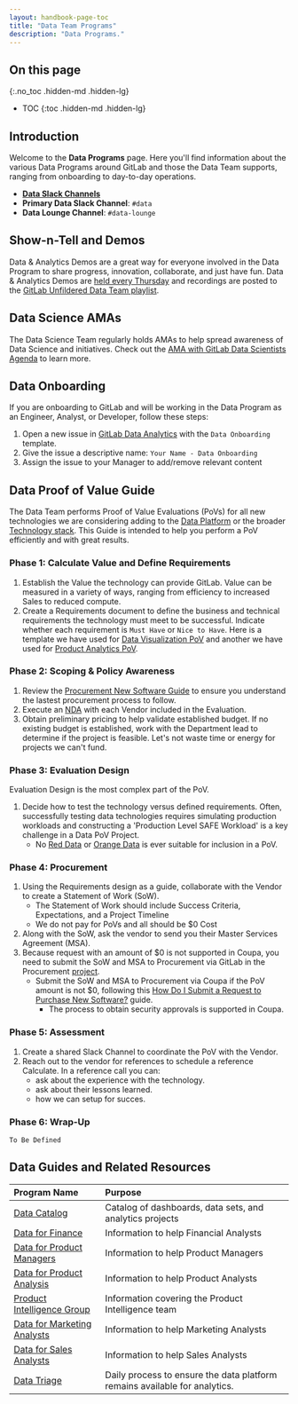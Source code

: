 ```yaml
---
layout: handbook-page-toc
title: "Data Team Programs"
description: "Data Programs."
---
```


## On this page
{:.no_toc .hidden-md .hidden-lg}

- TOC
{:toc .hidden-md .hidden-lg}

<link rel="stylesheet" type="text/css" href="/stylesheets/biztech.css" />

## <i id="biz-tech-icons" class="far fa-paper-plane"></i>Introduction

Welcome to the **Data Programs** page. Here you'll find information about the various Data Programs around GitLab and those the Data Team supports, ranging from onboarding to day-to-day operations.

- **[Data Slack Channels](/handbook/business-technology/data-team/#data-slack-channels)**
- **Primary Data Slack Channel**: `#data`
- **Data Lounge Channel**: `#data-lounge`

## <i class="far fa-newspaper" id="biz-tech-icons"></i> Show-n-Tell and Demos

Data & Analytics Demos are a great way for everyone involved in the Data Program to share progress, innovation, collaborate, and just have fun. Data & Analytics Demos are [held every Thursday](https://calendar.google.com/event?action=TEMPLATE&tmeid=Z2Zibm5rbWZvamptajYwOGs4dWI2ODk0c2tfMjAyMTA5MTZUMTUwMDAwWiBnaXRsYWIuY29tX2Q3ZGw0NTdmcnI4cDU4cG4zazYzZWJ1bzhvQGc&tmsrc=gitlab.com_d7dl457frr8p58pn3k63ebuo8o%40group.calendar.google.com&scp=ALL) and recordings are posted to the [GitLab Unfildered Data Team playlist](https://www.youtube.com/playlist?list=PL05JrBw4t0KrRVTZY33WEHv8SjlA_-keI). 

## <i class="far fa-newspaper" id="biz-tech-icons"></i> Data Science AMAs

The Data Science Team regularly holds AMAs to help spread awareness of Data Science and initiatives. Check out the [AMA with GitLab Data Scientists Agenda](https://docs.google.com/document/d/1C5odZ14Fbnbb5uqNnrJsDnYQR_ZrvfPQCQ43xUEZsJY/edit) to learn more.

## <i class="far fa-newspaper" id="biz-tech-icons"></i> Data Onboarding

If you are onboarding to GitLab and will be working in the Data Program as an Engineer, Analyst, or Developer, follow these steps:

1. Open a new issue in [GitLab Data Analytics](https://gitlab.com/gitlab-data/analytics/-/issues) with the `Data Onboarding` template.
1. Give the issue a descriptive name: `Your Name - Data Onboarding`
1. Assign the issue to your Manager to add/remove relevant content

## <i class="far fa-newspaper" id="biz-tech-icons"></i> Data Proof of Value Guide

The Data Team performs Proof of Value Evaluations (PoVs) for all new technologies we are considering adding to the [Data Platform](https://about.gitlab.com/handbook/business-technology/data-team/platform) or the broader [Technology stack](https://about.gitlab.com/handbook/business-technology/tech-stack-applications/). This Guide is intended to help you perform a PoV efficiently and with great results.

### Phase 1: Calculate Value and Define Requirements

1. Establish the Value the technology can provide GitLab. Value can be measured in a variety of ways, ranging from efficiency to increased Sales to reduced compute.
1. Create a Requirements document to define the business and technical requirements the technology must meet to be successful. Indicate whether each requirement is `Must Have` or `Nice to Have`.  Here is a template we have used for [Data Visualization PoV](https://docs.google.com/spreadsheets/d/19YGQHXb35juGRvJn-p2Xe4nNfctOJ7Ga38B0HcP2no8/edit#gid=361948716) and another we have used for [Product Analytics PoV](https://docs.google.com/spreadsheets/d/1_IQbyRbde-U29v8amTv50nLe23BcUr83v0JYQpuRfP8/edit#gid=1640029289).

### Phase 2: Scoping & Policy Awareness

1. Review the [Procurement New Software Guide](https://about.gitlab.com/handbook/finance/procurement/new-software/) to ensure you understand the lastest procurement process to follow.
1. Execute an [NDA](https://about.gitlab.com/handbook/legal/NDA/) with each Vendor included in the Evaluation.
1. Obtain preliminary pricing to help validate established budget. If no existing budget is established, work with the Department lead to determine if the project is feasible. Let's not waste time or energy for projects we can't fund.

### Phase 3: Evaluation Design

Evaluation Design is the most complex part of the PoV.

1. Decide how to test the technology versus defined requirements. Often, successfully testing data technologies requires simulating production workloads and constructing a 'Production Level SAFE Workload' is a key challenge in a Data PoV Project.
     * No [Red Data](https://about.gitlab.com/handbook/security/data-classification-standard.html#red) or [Orange Data](https://about.gitlab.com/handbook/security/data-classification-standard.html#orange) is ever suitable for inclusion in a PoV.

### Phase 4: Procurement

1. Using the Requirements design as a guide, collaborate with the Vendor to create a Statement of Work (SoW).
     * The Statement of Work should include Success Criteria, Expectations, and a Project Timeline
     * We do not pay for PoVs and all should be $0 Cost
1. Along with the SoW, ask the vendor to send you their Master Services Agreement (MSA).
1. Because request with an amount of $0 is not supported in Coupa, you need to submit the SoW and MSA to Procurement via GitLab in the Procurement [project](https://gitlab.com/gitlab-com/Finance-Division/procurement-team/procurement/-/issues).
   - Submit the SoW and MSA to Procurement via Coupa if the PoV amount is not $0, following this [How Do I Submit a Request to Purchase New Software?](https://about.gitlab.com/handbook/finance/procurement/new-software/#how-do-i-submit-a-request-to-purchase-new-software) guide. 
      - The process to obtain security approvals is supported in Coupa.

### Phase 5: Assessment

1. Create a shared Slack Channel to coordinate the PoV with the Vendor.
1. Reach out to the vendor for references to schedule a reference Calculate. In a reference call you can:
    - ask about the experience with the technology.
    - ask about their lessons learned.
    - how we can setup for succes.

### Phase 6: Wrap-Up

`To Be Defined`

## <i class="far fa-newspaper" id="biz-tech-icons"></i> Data Guides and Related Resources

| Program Name | Purpose | 
| :--- | :--- |
| [Data Catalog](/handbook/business-technology/data-team/data-catalog/) | Catalog of dashboards, data sets, and analytics projects | 
| [Data for Finance](/handbook/business-technology/data-team/programs/data-for-finance/) | Information to help Financial Analysts |
| [Data for Product Managers](/handbook/business-technology/data-team/programs/data-for-product-managers/) | Information to help Product Managers |
| [Data for Product Analysis](/handbook/product/product-analysis/) | Information to help Product Analysts |
| [Product Intelligence Group](/handbook/engineering/development/analytics/product-intelligence/) | Information covering the Product Intelligence team |
| [Data for Marketing Analysts](/handbook/marketing/inbound-marketing/search-marketing/analytics/) | Information to help Marketing Analysts |
| [Data for Sales Analysts](/handbook/sales/field-operations/sales-strategy/) | Information to help Sales Analysts |
| [Data Triage](/handbook/business-technology/data-team/how-we-work/triage/) | Daily process to ensure the data platform remains available for analytics. |
